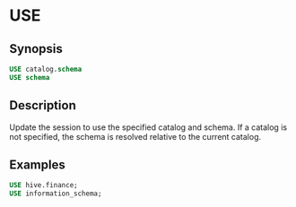 
USE
====

Synopsis
--------

``` sql
USE catalog.schema
USE schema
```

Description
-----------

Update the session to use the specified catalog and schema. If a catalog is not specified, the schema is resolved relative to the current catalog.

Examples
--------

``` sql
USE hive.finance;
USE information_schema;
```

